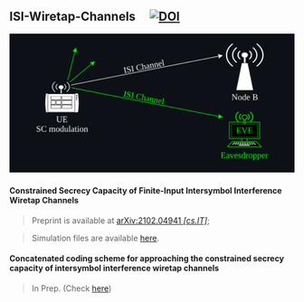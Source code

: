 ## ISI-Wiretap-Channels &nbsp; &nbsp; [![DOI](https://zenodo.org/badge/419676331.svg)](https://zenodo.org/badge/latestdoi/419676331)

![Uplink Transmission in NB-IoT Platforms](https://github.com/arianouri/ISI-Wiretap-Channels/blob/main/%5BSIMULATION_FILES%5D%20Constrained%20Secrecy%20Capacity/_unconstrained_ptp_capacity/nbiot_uplink.svg)

#### Constrained Secrecy Capacity of Finite-Input Intersymbol Interference Wiretap Channels
> Preprint is available at [arXiv:2102.04941 *[cs.IT]*](https://arxiv.org/abs/2102.04941);

> Simulation files are available [here](https://github.com/arianouri/ISI-Wiretap-Channels/tree/main/%5BSIMULATION_FILES%5D%20Constrained%20Secrecy%20Capacity).

#### Concatenated coding scheme for approaching the constrained secrecy capacity of intersymbol interference wiretap channels
> In Prep. (Check [here](https://github.com/arianouri/ISI_Wiretap_Channels.Code_Design/tree/main))
